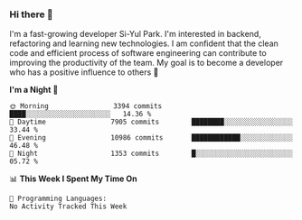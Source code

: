 ### Hi there 👋


I'm a fast-growing developer Si-Yul Park. I'm interested in backend, refactoring and learning new technologies. I am confident that the clean code and efficient process of software engineering can contribute to improving the productivity of the team. My goal is to become a developer who has a positive influence to others 🔭

<!--START_SECTION:waka-->
**I'm a Night 🦉** 

```text
🌞 Morning                3394 commits        ████░░░░░░░░░░░░░░░░░░░░░   14.36 % 
🌆 Daytime                7905 commits        ████████░░░░░░░░░░░░░░░░░   33.44 % 
🌃 Evening                10986 commits       ████████████░░░░░░░░░░░░░   46.48 % 
🌙 Night                  1353 commits        █░░░░░░░░░░░░░░░░░░░░░░░░   05.72 % 
```


📊 **This Week I Spent My Time On** 

```text
💬 Programming Languages: 
No Activity Tracked This Week
```


<!--END_SECTION:waka-->
